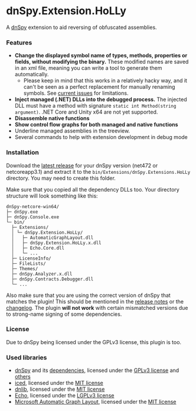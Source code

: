 dnSpy.Extension.HoLLy
=====================

A [dnSpy](https://github.com/dnSpy/dnSpy) extension to aid reversing of obfuscated assemblies.

### Features
- **Change the displayed symbol name of types, methods, properties or fields, without modifying the binary.** These modified names are saved in an xml file, meaning you can write a tool to generate them automatically.
	- Please keep in mind that this works in a relatively hacky way, and it can't be seen as a perfect replacement for manually renaming symbols. See [current issues](https://github.com/HoLLy-HaCKeR/dnSpy.Extension.HoLLy/labels/area%3Asourcemap) for limitations.
- **Inject managed (.NET) DLLs into the debugged process.** The injected DLL must have a method with signature `static int Method(string argument)`. .NET Core and Unity x64 are not yet supported.
- **Disassemble native functions**
- **Show control flow graphs for both managed and native functions**
- Underline managed assemblies in the treeview.
- Several commands to help with extension development in debug mode

### Installation
Download the [latest release](https://github.com/holly-hacker/dnspy.extension.holly/releases/latest) for your dnSpy version (net472 or netcoreapp3.1) and extract it to the `bin/Extensions/dnSpy.Extensions.HoLLy` directory. You may need to create this folder.

Make sure that you copied all the dependency DLLs too. Your directory structure will look something like this:
```
dnSpy-netcore-win64/
├─ dnSpy.exe
├─ dnSpy.Console.exe
└─ bin/
  ├─ Extensions/
  │ └─ dnSpy.Extension.HoLLy/
  │   ├─ AutomaticGraphLayout.dll
  │   ├─ dnSpy.Extension.HoLLy.x.dll
  │   ├─ Echo.Core.dll
  │   └─ ...
  ├─ LicenseInfo/
  ├─ FileLists/
  ├─ Themes/
  ├─ dnSpy.Analyzer.x.dll
  ├─ dnSpy.Contracts.Debugger.dll
  └─ ...
```

Also make sure that you are using the correct version of dnSpy that matches the plugin! This should be mentioned in the [release notes](https://github.com/holly-hacker/dnspy.extension.holly/releases/latest) or the [changelog](https://github.com/HoLLy-HaCKeR/dnSpy.Extension.HoLLy/blob/master/CHANGELOG.md).
The plugin **will not work** with certain mismatched versions due to strong-name signing of some dependencies.

### License
Due to dnSpy being licensed under the GPLv3 license, this plugin is too.

### Used libraries
- [dnSpy](https://github.com/0xd4d/dnSpy) and its [dependencies](https://github.com/dnSpy/dnSpy#list-of-other-open-source-libraries-used-by-dnspy), licensed under the [GPLv3 license](https://github.com/0xd4d/dnSpy/blob/master/dnSpy/dnSpy/LicenseInfo/LICENSE.txt) and [others](https://github.com/dnSpy/dnSpy/tree/master/dnSpy/dnSpy/LicenseInfo)
- [iced](https://github.com/0xd4d/iced), licensed under the [MIT license](https://github.com/0xd4d/iced/blob/master/LICENSE.txt)
- [dnlib](https://github.com/0xd4d/dnlib), licensed under the [MIT license](https://github.com/0xd4d/dnlib/blob/master/LICENSE.txt)
- [Echo](https://github.com/Washi1337/Echo), licensed under the [LGPLv3 license](https://github.com/Washi1337/Echo/blob/master/LICENSE.md)
- [Microsoft Automatic Graph Layout](https://github.com/microsoft/automatic-graph-layout), licensed under the [MIT license](https://github.com/microsoft/automatic-graph-layout/blob/master/LICENSE)
